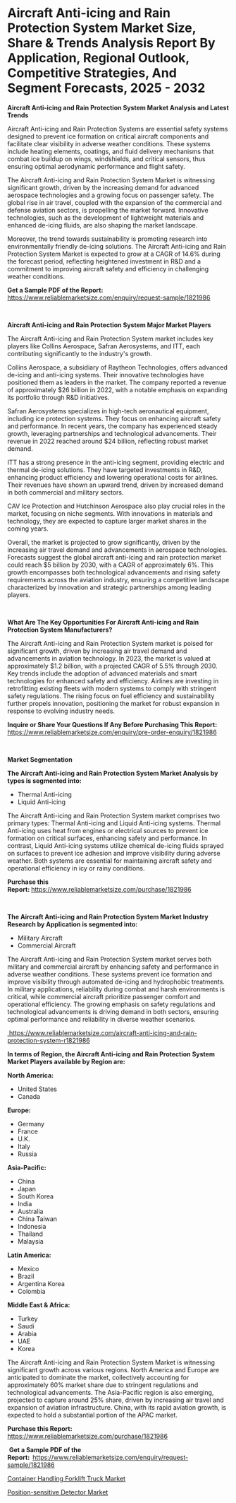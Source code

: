 <p><h1>Aircraft Anti-icing and Rain Protection System Market Size, Share & Trends Analysis Report By Application, Regional Outlook, Competitive Strategies, And Segment Forecasts, 2025 - 2032</h1></p><p><strong>Aircraft Anti-icing and Rain Protection System Market Analysis and Latest Trends</strong></p>
<p><p>Aircraft Anti-icing and Rain Protection Systems are essential safety systems designed to prevent ice formation on critical aircraft components and facilitate clear visibility in adverse weather conditions. These systems include heating elements, coatings, and fluid delivery mechanisms that combat ice buildup on wings, windshields, and critical sensors, thus ensuring optimal aerodynamic performance and flight safety.</p><p>The Aircraft Anti-icing and Rain Protection System Market is witnessing significant growth, driven by the increasing demand for advanced aerospace technologies and a growing focus on passenger safety. The global rise in air travel, coupled with the expansion of the commercial and defense aviation sectors, is propelling the market forward. Innovative technologies, such as the development of lightweight materials and enhanced de-icing fluids, are also shaping the market landscape.</p><p>Moreover, the trend towards sustainability is promoting research into environmentally friendly de-icing solutions. The Aircraft Anti-icing and Rain Protection System Market is expected to grow at a CAGR of 14.6% during the forecast period, reflecting heightened investment in R&D and a commitment to improving aircraft safety and efficiency in challenging weather conditions.</p></p>
<p><strong>Get a Sample PDF of the Report:&nbsp;</strong> <a href="https://www.reliablemarketsize.com/enquiry/request-sample/1821986?utm_campaign=1932&utm_medium=2&utm_source=Github&utm_content=ia&utm_term=31032025&utm_id=aircraft-anti-icing-and-rain-protection-system">https://www.reliablemarketsize.com/enquiry/request-sample/1821986</a></p>
<p>&nbsp;</p>
<p><strong>Aircraft Anti-icing and Rain Protection System Major Market Players</strong></p>
<p><p>The Aircraft Anti-icing and Rain Protection System market includes key players like Collins Aerospace, Safran Aerosystems, and ITT, each contributing significantly to the industry's growth. </p><p>Collins Aerospace, a subsidiary of Raytheon Technologies, offers advanced de-icing and anti-icing systems. Their innovative technologies have positioned them as leaders in the market. The company reported a revenue of approximately $26 billion in 2022, with a notable emphasis on expanding its portfolio through R&D initiatives.</p><p>Safran Aerosystems specializes in high-tech aeronautical equipment, including ice protection systems. They focus on enhancing aircraft safety and performance. In recent years, the company has experienced steady growth, leveraging partnerships and technological advancements. Their revenue in 2022 reached around $24 billion, reflecting robust market demand.</p><p>ITT has a strong presence in the anti-icing segment, providing electric and thermal de-icing solutions. They have targeted investments in R&D, enhancing product efficiency and lowering operational costs for airlines. Their revenues have shown an upward trend, driven by increased demand in both commercial and military sectors.</p><p>CAV Ice Protection and Hutchinson Aerospace also play crucial roles in the market, focusing on niche segments. With innovations in materials and technology, they are expected to capture larger market shares in the coming years.</p><p>Overall, the market is projected to grow significantly, driven by the increasing air travel demand and advancements in aerospace technologies. Forecasts suggest the global aircraft anti-icing and rain protection market could reach $5 billion by 2030, with a CAGR of approximately 6%. This growth encompasses both technological advancements and rising safety requirements across the aviation industry, ensuring a competitive landscape characterized by innovation and strategic partnerships among leading players.</p></p>
<p>&nbsp;</p>
<p><strong>What Are The Key Opportunities For Aircraft Anti-icing and Rain Protection System Manufacturers?</strong></p>
<p><p>The Aircraft Anti-icing and Rain Protection System market is poised for significant growth, driven by increasing air travel demand and advancements in aviation technology. In 2023, the market is valued at approximately $1.2 billion, with a projected CAGR of 5.5% through 2030. Key trends include the adoption of advanced materials and smart technologies for enhanced safety and efficiency. Airlines are investing in retrofitting existing fleets with modern systems to comply with stringent safety regulations. The rising focus on fuel efficiency and sustainability further propels innovation, positioning the market for robust expansion in response to evolving industry needs.</p></p>
<p><strong>Inquire or Share Your Questions If Any Before Purchasing This Report:</strong> <a href="https://www.reliablemarketsize.com/enquiry/pre-order-enquiry/1821986?utm_campaign=1932&utm_medium=2&utm_source=Github&utm_content=ia&utm_term=31032025&utm_id=aircraft-anti-icing-and-rain-protection-system">https://www.reliablemarketsize.com/enquiry/pre-order-enquiry/1821986</a></p>
<p>&nbsp;</p>
<p><strong>Market Segmentation</strong></p>
<p><strong>The Aircraft Anti-icing and Rain Protection System Market Analysis by types is segmented into:</strong></p>
<p><ul><li>Thermal Anti-icing</li><li>Liquid Anti-icing</li></ul></p>
<p><p>The Aircraft Anti-icing and Rain Protection System market comprises two primary types: Thermal Anti-icing and Liquid Anti-icing systems. Thermal Anti-icing uses heat from engines or electrical sources to prevent ice formation on critical surfaces, enhancing safety and performance. In contrast, Liquid Anti-icing systems utilize chemical de-icing fluids sprayed on surfaces to prevent ice adhesion and improve visibility during adverse weather. Both systems are essential for maintaining aircraft safety and operational efficiency in icy or rainy conditions.</p></p>
<p><strong>Purchase this Report:&nbsp;</strong><a href="https://www.reliablemarketsize.com/purchase/1821986?utm_campaign=1932&utm_medium=2&utm_source=Github&utm_content=ia&utm_term=31032025&utm_id=aircraft-anti-icing-and-rain-protection-system">https://www.reliablemarketsize.com/purchase/1821986</a></p>
<p>&nbsp;</p>
<p><strong>The Aircraft Anti-icing and Rain Protection System Market Industry Research by Application is segmented into:</strong></p>
<p><ul><li>Military Aircraft</li><li>Commercial Aircraft</li></ul></p>
<p><p>The Aircraft Anti-icing and Rain Protection System market serves both military and commercial aircraft by enhancing safety and performance in adverse weather conditions. These systems prevent ice formation and improve visibility through automated de-icing and hydrophobic treatments. In military applications, reliability during combat and harsh environments is critical, while commercial aircraft prioritize passenger comfort and operational efficiency. The growing emphasis on safety regulations and technological advancements is driving demand in both sectors, ensuring optimal performance and reliability in diverse weather scenarios.</p></p>
<p><a href="https://www.reliablemarketsize.com/aircraft-anti-icing-and-rain-protection-system-r1821986?utm_campaign=1932&utm_medium=2&utm_source=Github&utm_content=ia&utm_term=31032025&utm_id=aircraft-anti-icing-and-rain-protection-system">&nbsp;https://www.reliablemarketsize.com/aircraft-anti-icing-and-rain-protection-system-r1821986</a></p>
<p><strong>In terms of Region, the Aircraft Anti-icing and Rain Protection System Market Players available by Region are:</strong></p>
<p>
    <p> <strong> North America: </strong>
        <ul>
            <li>United States</li>
            <li>Canada</li>
        </ul>
        </p> 
    <p> <strong> Europe: </strong>
        <ul>
            <li>Germany</li>
            <li>France</li>
            <li>U.K.</li>
            <li>Italy</li>
            <li>Russia</li>
        </ul>
        </p> 
    <p> <strong> Asia-Pacific: </strong>
        <ul>
            <li>China</li>
            <li>Japan</li>
            <li>South Korea</li>
            <li>India</li>
            <li>Australia</li>
            <li>China Taiwan</li>
            <li>Indonesia</li>
            <li>Thailand</li>
            <li>Malaysia</li>
        </ul>
        </p> 
    <p> <strong> Latin America: </strong>
        <ul>
            <li>Mexico</li>
            <li>Brazil</li>
            <li>Argentina Korea</li>
            <li>Colombia</li>
        </ul>
        </p> 
    <p> <strong> Middle East & Africa: </strong>
        <ul>
            <li>Turkey</li>
            <li>Saudi</li>
            <li>Arabia</li>
            <li>UAE</li>
            <li>Korea</li>
        </ul>
    </p>
    </p>
<p><p>The Aircraft Anti-icing and Rain Protection System Market is witnessing significant growth across various regions. North America and Europe are anticipated to dominate the market, collectively accounting for approximately 60% market share due to stringent regulations and technological advancements. The Asia-Pacific region is also emerging, projected to capture around 25% share, driven by increasing air travel and expansion of aviation infrastructure. China, with its rapid aviation growth, is expected to hold a substantial portion of the APAC market.</p></p>
<p><strong>Purchase this Report: </strong><a href="https://www.reliablemarketsize.com/purchase/1821986?utm_campaign=1932&utm_medium=2&utm_source=Github&utm_content=ia&utm_term=31032025&utm_id=aircraft-anti-icing-and-rain-protection-system">https://www.reliablemarketsize.com/purchase/1821986</a></p>
<p>&nbsp;<strong>Get a Sample PDF of the Report:&nbsp;&nbsp;</strong><a href="https://www.reliablemarketsize.com/enquiry/request-sample/1821986?utm_campaign=1932&utm_medium=2&utm_source=Github&utm_content=ia&utm_term=31032025&utm_id=aircraft-anti-icing-and-rain-protection-system">https://www.reliablemarketsize.com/enquiry/request-sample/1821986</a></p>
<p><strong></strong></p>
<p><p><a href="https://github.com/maikefelanc3/Market-Research-Report-List-1/blob/main/container-handling-forklift-truck-market.md?utm_campaign=1932&utm_medium=2&utm_source=Github&utm_content=ia&utm_term=31032025&utm_id=aircraft-anti-icing-and-rain-protection-system">Container Handling Forklift Truck Market</a></p><p><a href="https://github.com/vimar16th/Market-Research-Report-List-7/blob/main/position-sensitive-detector-market.md?utm_campaign=1932&utm_medium=2&utm_source=Github&utm_content=ia&utm_term=31032025&utm_id=aircraft-anti-icing-and-rain-protection-system">Position-sensitive Detector Market</a></p></p>